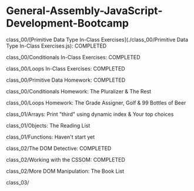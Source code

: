 # General-Assembly-JavaScript-Development-Bootcamp

class_00/[Primitive Data Type In-Class Exercises](./class_00/Primitive Data Type In-Class Exercises.js): COMPLETED

class_00/Conditionals In-Class Exercises: COMPLETED

class_00/Loops In-Class Exercises: COMPLETED

class_00/Primitive Data Homework: COMPLETED

class_00/Conditionals Homework: The Pluralizer & The Rest

class_00/Loops Homework: The Grade Assigner, Golf & 99 Bottles of Beer

class_01/Arrays: Print "third" using dynamic index & Your top choices

class_01/Objects: The Reading List

class_01/Functions: Haven't start yet

class_02/The DOM Detective: COMPLETED

class_02/Working with the CSSOM: COMPLETED

class_02/More DOM Manipulation: The Book List

class_03/
